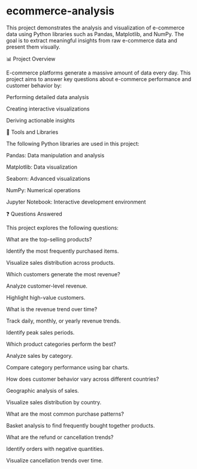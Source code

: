 # ecommerce-analysis

This project demonstrates the analysis and visualization of e-commerce data using Python libraries such as Pandas, Matplotlib, and NumPy. The goal is to extract meaningful insights from raw e-commerce data and present them visually.

📊 Project Overview

E-commerce platforms generate a massive amount of data every day. This project aims to answer key questions about e-commerce performance and customer behavior by:

Performing detailed data analysis

Creating interactive visualizations

Deriving actionable insights

🧰 Tools and Libraries

The following Python libraries are used in this project:

Pandas: Data manipulation and analysis

Matplotlib: Data visualization

Seaborn: Advanced visualizations

NumPy: Numerical operations

Jupyter Notebook: Interactive development environment

❓ Questions Answered

This project explores the following questions:

What are the top-selling products?

Identify the most frequently purchased items.

Visualize sales distribution across products.

Which customers generate the most revenue?

Analyze customer-level revenue.

Highlight high-value customers.

What is the revenue trend over time?

Track daily, monthly, or yearly revenue trends.

Identify peak sales periods.

Which product categories perform the best?

Analyze sales by category.

Compare category performance using bar charts.

How does customer behavior vary across different countries?

Geographic analysis of sales.

Visualize sales distribution by country.

What are the most common purchase patterns?

Basket analysis to find frequently bought together products.

What are the refund or cancellation trends?

Identify orders with negative quantities.

Visualize cancellation trends over time.

